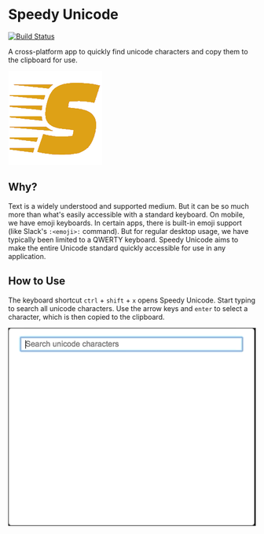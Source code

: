# Speedy Unicode
[![Build Status](https://travis-ci.org/fotijr/speedy-unicode.svg?branch=master)](https://travis-ci.org/fotijr/speedy-unicode)

A cross-platform app to quickly find unicode characters and copy them to the clipboard for use.

![Speedy Unicode](speedy.png?raw=true "Speedy Unicode")

## Why?
Text is a widely understood and supported medium. But it can be so much more than what's easily accessible with a standard keyboard. On mobile, we have emoji keyboards. In certain apps, there is built-in emoji support (like Slack's `:<emoji>:` command). But for regular desktop usage, we have typically been limited to a QWERTY keyboard. Speedy Unicode aims to make the entire Unicode standard quickly accessible for use in any application.

## How to Use
The keyboard shortcut `ctrl` + `shift` + `x` opens Speedy Unicode. Start typing to search all unicode characters. Use the arrow keys and `enter` to select a character, which is then copied to the clipboard.

![Quick unicode on the desktop](speedy.gif?raw=true "Speedy Unicode in action")